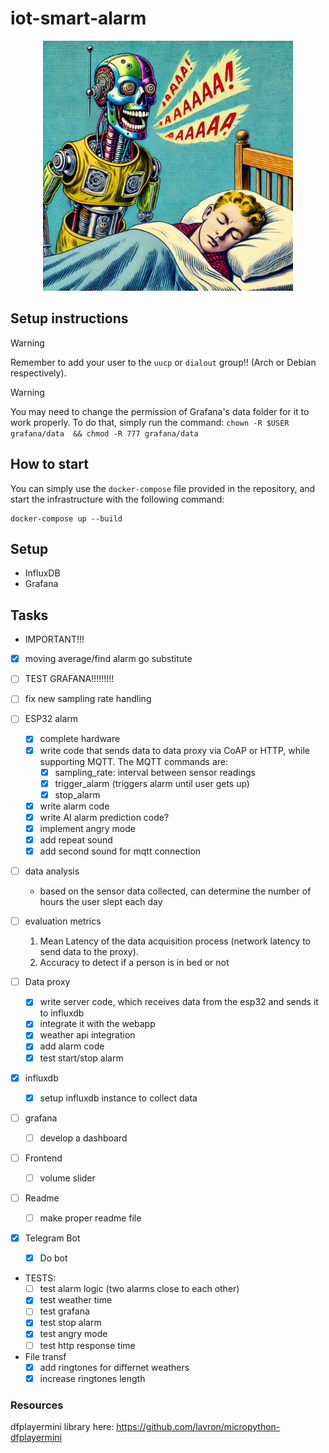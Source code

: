 # iot-smart-alarm

<p align="center">
  <img src="res//image.png" alt="Robot Alarm" width="400px"/>
</p>

## Setup instructions

> [!WARNING]
> Remember to add your user to the `uucp` or `dialout` group!! (Arch or Debian respectively).


> [!WARNING]
> You may need to change the permission of Grafana's data folder for it to work properly.
> To do that, simply run the command:
> `chown -R $USER grafana/data  && chmod -R 777 grafana/data`

## How to start
You can simply use the `docker-compose` file provided in the repository, and start the infrastructure with the following command:
```
docker-compose up --build
```

## Setup
- InfluxDB
- Grafana

## Tasks
- IMPORTANT!!!
 - [x] moving average/find alarm go substitute
 - [ ] TEST GRAFANA!!!!!!!!!
 - [ ] fix new sampling rate handling

- [ ] ESP32 alarm
  - [x] complete hardware
  - [x] write code that sends data to data proxy via CoAP or HTTP, while supporting MQTT. The MQTT commands are:
    - [x] sampling_rate: interval between sensor readings
    - [x] trigger_alarm (triggers alarm until user gets up)
    - [x] stop_alarm
  - [x] write alarm code
  - [x] write AI alarm prediction code?
  - [x] implement angry mode
  - [x] add repeat sound
  - [x] add second sound for mqtt connection

- [ ] data analysis
  - based on the sensor data collected, can determine the number of hours the user slept each day
- [ ] evaluation metrics
  1. Mean Latency of the data acquisition process (network latency to send data to the proxy).
  2. Accuracy to detect if a person is in bed or not

- [ ] Data proxy
  - [x] write server code, which receives data from the esp32 and sends it to influxdb
  - [x] integrate it with the webapp
  - [x] weather api integration
  - [x] add alarm code
  - [x] test start/stop alarm

- [x] influxdb
  - [x] setup influxdb instance to collect data

- [ ] grafana
  - [ ] develop a dashboard


- [ ] Frontend
  - [ ] volume slider

- [ ] Readme
  - [ ] make proper readme file

- [x] Telegram Bot
  - [x] Do bot


- TESTS:
  - [ ] test alarm logic (two alarms close to each other)
  - [x] test weather time
  - [ ] test grafana
  - [x] test stop alarm
  - [x] test angry mode
  - [ ] test http response time

- File transf
  - [x] add ringtones for differnet weathers
  - [x] increase ringtones length

### Resources
dfplayermini library here: https://github.com/lavron/micropython-dfplayermini